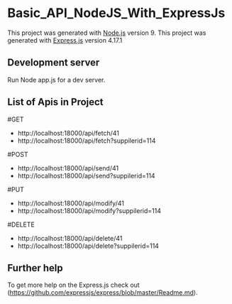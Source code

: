 # Basic_API_NodeJS_With_ExpressJs

This project was generated with [Node.js](https://github.com/nodejs/node) version 9.
This project was generated with [Express.js](https://github.com/expressjs/express) version 4.17.1

## Development server

Run Node app.js for a dev server.

## List of Apis in Project

#GET
  * http://localhost:18000/api/fetch/41  
  * http://localhost:18000/api/fetch?suppilerid=114
  
#POST  
  * http://localhost:18000/api/send/41
  * http://localhost:18000/api/send?suppilerid=114
  
#PUT 
  * http://localhost:18000/api/modify/41  
  * http://localhost:18000/api/modify?suppilerid=114

#DELETE  
  * http://localhost:18000/api/delete/41  
  * http://localhost:18000/api/delete?suppilerid=114

## Further help

To get more help on the Express.js check out (https://github.com/expressjs/express/blob/master/Readme.md).

